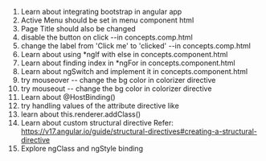1. Learn about integrating bootstrap in angular app
2. Active Menu should be set in menu component html  
3. Page Title should also be changed 
4. disable the button on click --in concepts.comp.html 
5. change the label from 'Click me' to 'clicked'  --in concepts.comp.html 
6. Learn about using *ngIf with else in concepts.component.html 
7. Learn about finding index in *ngFor in concepts.component.html
8. Learn about ngSwitch and implement it in concepts.component.html
9. try mouseover -- change the bg color in colorizer directive
10. try mouseout -- change the bg color in colorizer directive
11. Learn about @HostBinding() 
12. try handling values of the attribute directive like <app appColorizer="12"></div>
13. learn about this.renderer.addClass()
14. Learn about custom structural directive
    Refer: https://v17.angular.io/guide/structural-directives#creating-a-structural-directive
15. Explore ngClass and ngStyle binding


